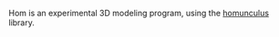 Hom is an experimental 3D modeling program, using the [homunculus] library.


[homunculus]: https://docs.rs/homunculus
